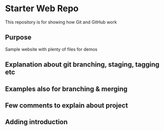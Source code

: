 # Starter Web Repo

This repository is for showing how Git and GitHub work

## Purpose

Sample website with plenty of files for demos

## Explanation about git branching, staging, tagging etc

## Examples also for branching & merging

## Few comments to explain about project

## Adding introduction 
